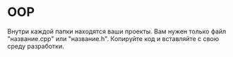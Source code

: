 # OOP
Внутри каждой папки находятся ваши проекты. Вам нужен только файл "название.cpp" или "название.h". Копируйте код и вставляйте с свою среду разработки.
